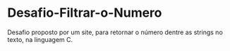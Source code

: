 # Desafio-Filtrar-o-Numero
Desafio proposto por um site, para retornar o número dentre as strings no texto, na linguagem C.
